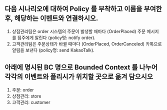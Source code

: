 ## 다음 시나리오에 대하여 Policy 를 부착하고 이름을 부여한 후, 해당하는 이벤트와 연결하시오.


1. 상점관리팀은 order 시스템의 주문이 발생할 때마다 (OrderPlaced) 주문 메시지를 점주에게 알린다 (policy명: notify order).
1. 고객관리팀은 주문상태가 바뀔 때마다 (OrderPlaced, OrderCanceled) 카톡으로 알림을 보낸다 (policy명: send KakaoTalk).

## 아래에 명시된 BC 명으로 Bounded Context 를 나누어 각각의 이벤트와 폴리시가 위치할 곳으로 옮겨 담으시오


1. 주문: order
1. 상점관리: store
1. 고객관리: customer